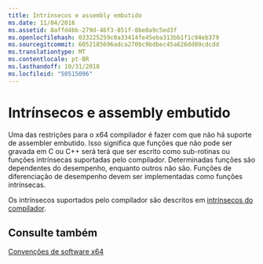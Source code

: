 ```yaml
---
title: Intrínsecos e assembly embutido
ms.date: 11/04/2016
ms.assetid: 8affd4bb-279d-46f3-851f-8be0a9c5ed3f
ms.openlocfilehash: 033225259c0a33414fe45eba313bb1f1c94eb379
ms.sourcegitcommit: 6052185696adca270bc9bdbec45a626dd89cdcdd
ms.translationtype: MT
ms.contentlocale: pt-BR
ms.lasthandoff: 10/31/2018
ms.locfileid: "50515096"
---
```

# <a name="intrinsics-and-inline-assembly"></a>Intrínsecos e assembly embutido

Uma das restrições para o x64 compilador é fazer com que não há suporte de assembler embutido. Isso significa que funções que não pode ser gravada em C ou C++ será terá que ser escrito como sub-rotinas ou funções intrínsecas suportadas pelo compilador. Determinadas funções são dependentes do desempenho, enquanto outros não são. Funções de diferenciação de desempenho devem ser implementadas como funções intrínsecas.

Os intrínsecos suportados pelo compilador são descritos em [intrínsecos do compilador](../intrinsics/compiler-intrinsics.md).

## <a name="see-also"></a>Consulte também

[Convenções de software x64](../build/x64-software-conventions.md)